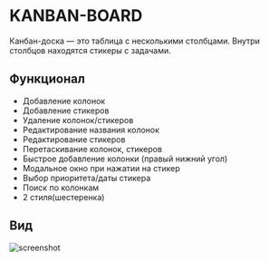KANBAN-BOARD
===

Канбан-доска — это таблица с несколькими столбцами. Внутри столбцов находятся стикеры с задачами.

Функционал
---
* Добавление колонок
* Добавление стикеров
* Удаление колонок/стикеров
* Редактирование названия колонок
* Редактирование стикеров
* Перетаскивание колонок, стикеров
* Быстрое добавление колонки (правый нижний угол) 
* Модальное окно при нажатии на стикер
* Выбор приоритета/даты стикера
* Поиск по колонкам
* 2 стиля(шестеренка)

Вид
---
![screenshot](https://i.imgur.com/aZvNSgs.jpg)

